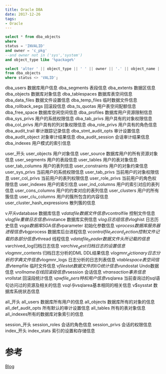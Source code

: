 ```yaml
---
title: Oracle DBA
date: 2017-12-26
tags:
- Oracle
---
```



```sql
select * from dba_objects
where
status = 'INVALID'
and owner = 'c_pkg'
--and owner not in ('sys','system')
and object_type like '%package%'
```

```sql
select 'alter ' || object_type || ' ' || owner || '.' || object_name || ' compile;'
from dba_objects
where status <> 'VALID';
```

dba_users  数据库用户信息
dba_segments 表段信息
dba_extents  数据区信息
dba_objects  数据库对象信息
dba_tablespaces  数据库表空间信息
dba_data_files  数据文件设置信息
dba_temp_files  临时数据文件信息
dba_rollback_segs  回滚段信息
dba_ts_quotas  用户表空间配额信息
dba_free_space 数据库空闲空间信息
dba_profiles  数据库用户资源限制信息
dba_sys_privs  用户的系统权限信息
dba_tab_privs  用户具有的对象权限信息
dba_col_privs  用户具有的列对象权限信息
dba_role_privs  用户具有的角色信息
dba_audit_trail  审计跟踪记录信息
dba_stmt_audit_opts  审计设置信息
dba_audit_object  对象审计结果信息
dba_audit_session  会话审计结果信息
dba_indexes  用户模式的索引信息

user_开头
user_objects  用户对象信息
user_source  数据库用户的所有资源对象信息
user_segments  用户的表段信息
user_tables  用户的表对象信息
user_tab_columns  用户的表列信息
user_constraints  用户的对象约束信息
user_sys_privs  当前用户的系统权限信息
user_tab_privs  当前用户的对象权限信息
user_col_privs  当前用户的表列权限信息
user_role_privs  当前用户的角色权限信息
user_indexes  用户的索引信息
user_ind_columns  用户的索引对应的表列信息
user_cons_columns  用户的约束对应的表列信息
user_clusters  用户的所有簇信息
user_clu_columns 用户的簇所包含的内容信息
user_cluster_hash_expressions  散列簇的信息

v$开头
v$database  数据库信息
v$datafile  数据文件信息
v$controlfile 控制文件信息
v$logfile  重做日志信息
v$instance  数据库实例信息
v$log  日志组信息
v$loghist 日志历史信息
v$sga  数据库SGA信息
v$parameter 初始化参数信息
v$process  数据库服务器进程信息
v$bgprocess  数据库后台进程信息
v$controlfile_record_section  控制文件记载的各部分信息
v$thread  线程信息
v$datafile_header  数据文件头所记载的信息
v$archived_log归档日志信息
v$archive_dest  归档日志的设置信息
v$logmnr_contents  归档日志分析的DML DDL结果信息
v$logmnr_dictionary  日志分析的字典文件信息
v$logmnr_logs  日志分析的日志列表信息
v$tablespace  表空间信息
v$tempfile  临时文件信息
v$filestat  数据文件的I/O统计信息
v$undostat  Undo数据信息
v$rollname  在线回滚段信息
v$session  会话信息
v$transaction 事务信息
v$rollstat  回滚段统计信息
v$pwfile_users  特权用户信息
v$sqlarea  当前查询过的sql语句访问过的资源及相关的信息
v$sql  与v$sqlarea基本相同的相关信息
v$sysstat  数据库系统状态信息

all_开头
all_users  数据库所有用户的信息
all_objects  数据库所有的对象的信息
all_def_audit_opts  所有默认的审计设置信息
all_tables  所有的表对象信息
all_indexes所有的数据库对象索引的信息

session_开头
session_roles  会话的角色信息
session_privs  会话的权限信息
index_开头
index_stats  索引的设置和存储信息


# 参考

[Blog](https://www.cnblogs.com/jiangxinnju/p/5840420.html)
